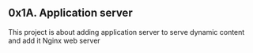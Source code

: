 ## 0x1A. Application server
This project is about adding application server to serve dynamic content
and add it Nginx web server
